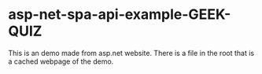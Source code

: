 # asp-net-spa-api-example-GEEK-QUIZ
This is an demo made from asp.net website.  There is a file in the root that is a cached webpage of the demo.
